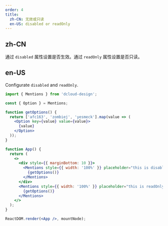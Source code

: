 ```yaml
---
order: 4
title:
  zh-CN: 无效或只读
  en-US: disabled or readOnly
---
```


## zh-CN

通过 `disabled` 属性设置是否生效。通过 `readOnly` 属性设置是否只读。

## en-US

Configurate `disabled` and `readOnly`.

```jsx
import { Mentions } from 'dcloud-design';

const { Option } = Mentions;

function getOptions() {
  return ['afc163', 'zombiej', 'yesmeck'].map(value => (
    <Option key={value} value={value}>
      {value}
    </Option>
  ));
}

function App() {
  return (
    <>
      <div style={{ marginBottom: 10 }}>
        <Mentions style={{ width: '100%' }} placeholder="this is disabled Mentions" disabled>
          {getOptions()}
        </Mentions>
      </div>
      <Mentions style={{ width: '100%' }} placeholder="this is readOnly Mentions" readOnly>
        {getOptions()}
      </Mentions>
    </>
  );
}

ReactDOM.render(<App />, mountNode);
```
